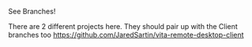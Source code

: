 See Branches!

There are 2 different projects here. They should pair up with the Client branches too
https://github.com/JaredSartin/vita-remote-desktop-client
